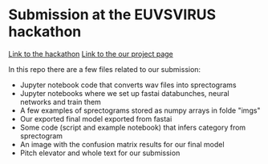 # Submission at the EUVSVIRUS hackathon
[Link to the hackathon](https://euvsvirus.org/)
[Link to the our project page](https://devpost.com/software/faco-fight-against-corona-jfcza9)

In this repo there are a few files related to our submission:
* Jupyter notebook code that converts wav files into sprectograms
* Jupyter notebooks where we set up fastai databunches, neural networks and train them
* A few examples of sprectograms stored as numpy arrays in folde "imgs"
* Our exported final model exported from fastai
* Some code (script and example notebook) that infers category from sprectogram
* An image with the confusion matrix results for our final model
* Pitch elevator and whole text for our submission
